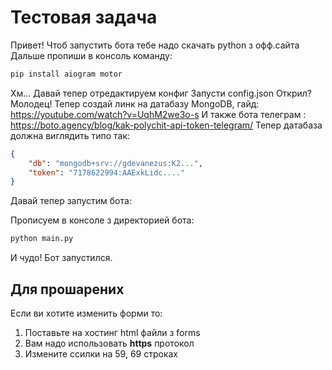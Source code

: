 # Тестовая задача

Привет! Чтоб запустить бота тебе надо скачать python з офф.сайта
Дальше пропиши в консоль команду:
```bash
pip install aiogram motor
```

Хм... Давай тепер отредактируем конфиг
Запусти config.json
Открил? Молодец! 
Тепер создай линк на датабазу MongoDB, гайд:
https://youtube.com/watch?v=UqhM2we3o-s
И также бота телеграм :
https://boto.agency/blog/kak-polychit-api-token-telegram/
Тепер датабаза должна виглядить типо так:
```json
{
    "db": "mongodb+srv://gdevanezus:K2...",
    "token": "7178622994:AAExkLidc...."
}
```

Давай тепер запустим бота:

Прописуем в консоле з директорией бота:
```py
python main.py
```
И чудо! Бот запустился.


## Для прошарених
Если ви хотите изменить форми то: 
1. Поставьте на хостинг html файли з forms
2. Вам надо использовать **https** протокол
3. Измените ссилки на 59, 69 строках
